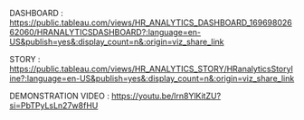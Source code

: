 DASHBOARD : https://public.tableau.com/views/HR_ANALYTICS_DASHBOARD_16969802662060/HRANALYTICSDASHBOARD?:language=en-US&publish=yes&:display_count=n&:origin=viz_share_link

STORY : https://public.tableau.com/views/HR_ANALYTICS_STORY/HRanalyticsStoryline?:language=en-US&publish=yes&:display_count=n&:origin=viz_share_link

DEMONSTRATION VIDEO : https://youtu.be/lrn8YlKitZU?si=PbTPyLsLn27w8fHU
